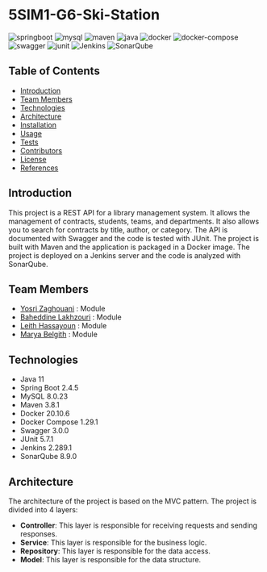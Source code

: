 
  
# 5SIM1-G6-Ski-Station



![springboot](https://img.shields.io/badge/springboot-2.4.5-green)
![mysql](https://img.shields.io/badge/mysql-8.0.23-blue)
![maven](https://img.shields.io/badge/maven-3.8.1-red)
![java](https://img.shields.io/badge/java-11-orange)
![docker](https://img.shields.io/badge/docker-20.10.6-blue)
![docker-compose](https://img.shields.io/badge/docker--compose-1.29.1-blue)
![swagger](https://img.shields.io/badge/swagger-3.0.0-green)
![junit](https://img.shields.io/badge/junit-5.7.1-green)
![Jenkins](https://img.shields.io/badge/Jenkins-2.289.1-red)
![SonarQube](https://img.shields.io/badge/SonarQube-8.9.0-red)

</div> 

## Table of Contents
- [Introduction](#introduction)
- [Team Members](#team-members)
- [Technologies](#technologies)
- [Architecture](#architecture)
- [Installation](#installation)
- [Usage](#usage)
- [Tests](#tests)
- [Contributors](#contributors)
- [License](#license)
- [References](#references)

## Introduction
This project is a REST API for a library management system. 
It allows the management of contracts, students, teams, and departments. 
It also allows you to search for contracts by title, author, or category. 
The API is documented with Swagger and the code is tested with JUnit. 
The project is built with Maven and the application is packaged in a Docker image. 
The project is deployed on a Jenkins server and the code is analyzed with SonarQube.

## Team Members
- [Yosri Zaghouani]() : Module
- [Baheddine Lakhzouri]() : Module 
- [Leith Hassayoun]() : Module 
- [Marya Belgith]() : Module 

## Technologies
- Java 11
- Spring Boot 2.4.5
- MySQL 8.0.23
- Maven 3.8.1
- Docker 20.10.6
- Docker Compose 1.29.1
- Swagger 3.0.0
- JUnit 5.7.1
- Jenkins 2.289.1
- SonarQube 8.9.0


## Architecture
The architecture of the project is based on the MVC pattern.
The project is divided into 4 layers:
- **Controller**: This layer is responsible for receiving requests and sending responses.
- **Service**: This layer is responsible for the business logic.
- **Repository**: This layer is responsible for the data access.
- **Model**: This layer is responsible for the data structure.


